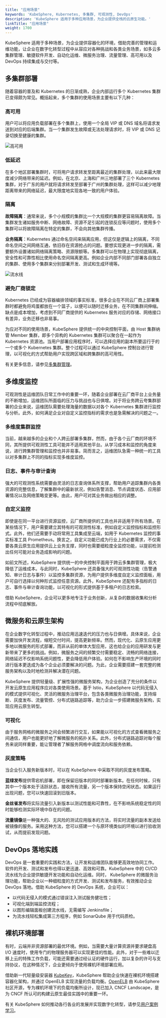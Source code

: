 ```yaml
---
title: "应用场景"
keywords: 'KubeSphere, Kubernetes, 多集群, 可观测性, DevOps'
description: 'KubeSphere 适用于多种应用场景，为企业提供全栈的云原生功能。'
linkTitle: "应用场景"
weight: 1700
---
```


KubeSphere 适用于多种场景，为企业提供容器化的环境，借助完善的管理和运维功能，让企业在数字化转型过程中从容应对各种挑战和各类业务场景，如多云多集群管理、敏捷软件开发、自动化运维、微服务治理、流量管理、高可用以及 DevOps 持续集成与交付等。

## 多集群部署

随着容器的普及和 Kubernetes 的日渐成熟，企业内部运行多个 Kubernetes 集群已变得颇为常见。概括起来，多个集群的使用场景主要有以下几种：

### 高可用

用户可以将应用负载部署在多个集群上，使用一个全局 VIP 或 DNS 域名将请求发送到对应的后端集群。当一个集群发生故障或无法处理请求时，将 VIP 或 DNS 记录切换至健康的集群。

![高可用](/images/docs/zh-cn/introduction/use-cases/高可用.png)

### 低延迟

在多个地区部署集群时，可将用户请求转发至距离最近的集群处理，以此来最大限度减少网络带来的延迟。例如，在北京、上海和广州三地部署了三个 Kubernetes 集群，对于广东的用户就将请求转发至部署于广州的集群处理，这样可以减少地理距离带来的网络延迟，最大限度地实现各地一致的用户体验。

### 隔离

**故障隔离**：通常来说，多个小规模的集群比一个大规模的集群更容易隔离故障。当集群发生诸如服务中断、网络故障、资源不足引起的连锁反应等问题时，使用多个集群可以将故障隔离在特定的集群，不会向其他集群传播。

**业务隔离**：Kubernetes 通过命名空间来隔离应用，但这仅是逻辑上的隔离，不同命名空间之间网络互通，依旧存在资源抢占的问题。要想实现更进一步的隔离，需要额外设置诸如网络隔离策略、资源限额等。多集群可以在物理上实现彻底隔离，安全性和可靠性相比使用命名空间隔离更高。例如企业内部不同部门部署各自独立的集群、使用多个集群来分别部署开发、测试和生成环境等。

![流水线](/images/docs/zh-cn/introduction/use-cases/流水线.png)

### 避免厂商锁定

Kubernetes 已经成为容器编排领域的事实标准，很多企业在不同云厂商上部署集群时都避免将鸡蛋都放在一个篮子，以便可以随时迁移业务，在不同集群间伸缩。缺点是成本增加，考虑到不同厂商提供的 Kubernetes 服务对应的存储、网络接口有差异，业务迁移也非易事。

为应对不同的使用场景，KubeSphere 提供统一的中央控制平面，由 Host 集群纳管 Member 集群，即多个异构的 Kubernetes 集群可以聚合在一起作为 Kubernetes 资源池。当用户部署应用程序时，可以选择应用的副本所要运行于的一个或多个 Kubernetes 集群。整个过程可以通过 KubeSphere 控制台进行管理，以可视化的方式帮助用户实现跨区域和跨集群的高可用性。

有关更多信息，请参见[多集群管理](../../multicluster-management/)。

## 多维度监控

可观测性是运维团队日常工作中的重要一环，随着企业部署在云厂商平台上业务量的不断增加，运维团队所面临的压力与挑战也与日俱增。对于将业务跨云夸集群部署的企业来说，运维团队需要处理海量的数据以对各个 Kubernetes 集群进行监控与分析。此外，如何满足企业对自定义监控指标的需求也是急需解决的问题之一。

### 多维度集群监控

当前，越来越多的企业和个人跨云部署多集群，然而，由于各个云厂商的环境不同，其所提供可观测性工具可能并不适用其他平台。从学习成本和监控的角度来说，进行跨集群管理和监控也并非易事。简而言之，运维团队急需一种统一的工具以对多集群上不同的指标实现多维度监控。

### 日志、事件与审计查询

强大的可观测性系统需要由灵活的日志查询体系所支撑，帮助用户追踪集群内各类资源的完整信息，了解集群中的最新状况，例如告警消息、节点调度状态、应用部署情况以及网络策略变更等。由此，用户可对其业务做出相应的调整。

### 自定义监控

即使是在同一平台进行资源监控，云厂商所提供的工具也并非适用于所有场景。在某些情况下，用户需要建立其特有的可观测性标准，例如自定义监控指标和监控形式。此外，他们还需要手动将常用工具集成至云端，如用于 Kubernetes 监控的事实标准工具 Prometheus。换言之，自定义功能已成为行业上的必要需求，不仅需要各类云原生应用提供云上业务支撑，同时也需要细粒度全监控功能，以提前检测出任何可能对业务造成影响的问题。

如前文所述，KubeSphere 提供统一的中央控制平面用于跨云多集群管理，极大降低了运维成本。与此同时，KubeSphere 还具备强大的可观测性功能（告警通知、审计日志与事件）以监控多集群资源，为用户提供多维度自定义监控面板，用户可自行选择以何种形式监控任意资源。此外，KubeSphere 还配有多指标的日志、事件与审计查询功能，以可视化的形式提供基于多租户的日志检索。

借助 KubeSphere，企业可以更多地专注于业务创新，从复杂的数据收集和分析流程中彻底解放。

## 微服务和云原生架构

在企业数字化转型过程中，推动应用迅速迭代的压力也与日俱增。具体来说，企业需要加快开发流程，缩短交付时间，提高更新频率。然而，现代化、云原生应用更多地以微服务的形式部署，而非从前的单体大型应用，这也给企业的应用研发与更新带来了更多的挑战。例如，微服务之间的频繁交付需要稳定、流畅的网络连接，网络延迟不仅影响系统问题性，更会降低用户体验。如何在不影响生产环境的同时进行版本更迭成为各个企业必须要解决的问题。为此，企业需要搭建一套完整的微服务架构以及时地检测并解决潜在问题。

KubeSphere 提供轻量级、扩展性强的微服务架构，为企业创造了充分的条件以开发云原生应用程序应对各类使用场景。基于 Istio，KubeSphere 以代码无侵入的模式提供可视化、灵活的微服务治理平台，包含各类微服务治理功能，支持熔断、灰度发布、流量管控、分布式链路追踪等，助力企业一步搭建微服务架构，实现应用云原生转型。

### 可视化

由于服务网格的微服务之间会频繁进行交互，如果能以可视化的方式查看微服务之间通信，用户也能更好地了解微服务的拓扑关系。此外，分布式链路追踪对每个服务来说同样重要，能让管理者了解服务网格中调度流向和服务依赖。

### 灰度策略

当企业引入服务新版本时，可以在 KubeSphere 中采取不同的灰度发布策略。

**蓝绿发布**提供零宕机部署，即在保留旧版本的同时部署新版本。在任何时候，只有其中一个版本处于活跃状态，接收所有流量，另一个版本保持空闲状态。如果运行出现问题，您可以快速回滚到旧版本。

**金丝雀发布**将实际流量引入新版本以测试性能和可靠性，在不影响系统稳定性的同时能够检测实际环境中存在的问题。

**流量镜像**是一种强大的、无风险的测试应用版本的方法，将实时流量的副本发送给被镜像的服务。采用这种方法，您可以搭建一个与原环境类似的环境以进行验收测试，从而提前发现问题。

## DevOps 落地实践

DevOps 是一套重要的实践和方法，让开发和运维团队能够更高效地协同工作。软件的开发、测试和发布也得以更迅速、高效和可靠。KubeSphere 中的 CI/CD 流水线为企业提供敏捷开发功能和自动化运维。同时， KubeSphere 的微服务治理功能，帮助企业以一种细粒度的方式开发、测试和发布服务，有效推动企业 DevOps 落地。借助 KubeSphere 的 DevOps 系统，企业可以：

- 以代码无侵入的模式通过错误注入测试服务健壮性；
- 可视化端到端监控流程；
- 以图形编辑面板创建流水线，无需编写 Jenkinsfile；
- 为流水线轻松集成第三方程序，例如 SonarQube 用于代码质检。

## 裸机环境部署

有时，云端并非资源部署的最优环境。例如，当需要大量计算资源并要求硬盘高 I/O 速度时，使用专门的物理服务器可以实现更佳的性能。此外，对于一些难以迁移上云的特殊工作负载，可能还需要通过经认证的硬件运行，加以复杂的许可与支持协议，在这种情况下，企业更倾向于使用裸机环境部署应用。

借助新一代轻量级安装器 [KubeKey](https://github.com/kubesphere/kubekey)，KubeSphere 帮助企业快速在裸机环境搭建容器化架构，并通过 OpenELB 实现流量的负载均衡。[OpenELB](https://github.com/kubesphere/openelb) 由 KubeSphere 社区开源，专为裸机环境下的负载均衡所设计，现已加入 CNCF Landscape，是为 CNCF 所认可的构建云原生最佳实践中的重要一环。

有关 KubeSphere 如何推动各行各业的发展并实现数字化转型，请参见[用户案例学习](../../../case/)。